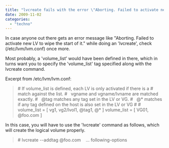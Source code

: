 ```yaml
---
title: "lvcreate fails with the error \"Aborting. Failed to activate new LV to wipe the start of it.\". Why ??"
date: 2009-11-02
categories:
  - "techno"
---
```

<!--more-->
In case anyone out there gets an error message like "Aborting. Failed to activate new LV to wipe the start of it." while doing an 'lvcreate', check (/etc/lvm/lvm.conf) once more.

Most probably, a 'volume\_list' would have been defined in there, which in turns want you to specify the 'volume\_list' tag specified along with the lvcreate command.

Excerpt from /etc/lvm/lvm.conf:

> \# If volume\_list is defined, each LV is only activated if there is a # match against the list. #   vgname and vgname/lvname are matched exactly. #   @tag matches any tag set in the LV or VG. #   @\* matches if any tag defined on the host is also set in the LV or VG # # volume\_list = \[ vg1, vg2/lvol1, @tag1, @\* \] volume\_list = \[ VG01, @foo.com \]

In this case, you will have to use the 'lvcreate' command as follows, which will create the logical volume properly.

> \# lvcreate --addtag @foo.com    ... following-options
